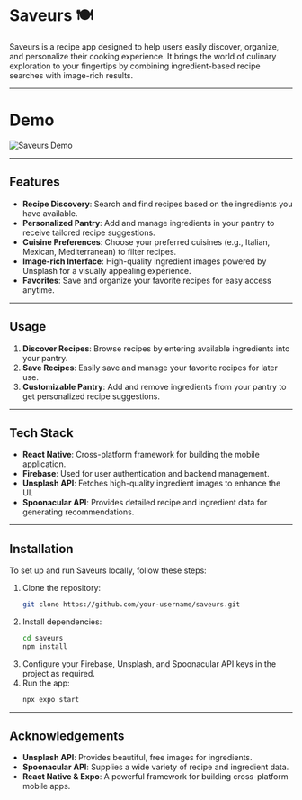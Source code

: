 # Saveurs 🍽️

Saveurs is a recipe app designed to help users easily discover, organize, and personalize their cooking experience. It brings the world of culinary exploration to your fingertips by combining ingredient-based recipe searches with image-rich results.

---

# Demo
![Saveurs Demo](other/demo.gif)

---

## Features

- **Recipe Discovery**: Search and find recipes based on the ingredients you have available.
- **Personalized Pantry**: Add and manage ingredients in your pantry to receive tailored recipe suggestions.
- **Cuisine Preferences**: Choose your preferred cuisines (e.g., Italian, Mexican, Mediterranean) to filter recipes.
- **Image-rich Interface**: High-quality ingredient images powered by Unsplash for a visually appealing experience.
- **Favorites**: Save and organize your favorite recipes for easy access anytime.

---

## Usage

1. **Discover Recipes**: Browse recipes by entering available ingredients into your pantry.
2. **Save Recipes**: Easily save and manage your favorite recipes for later use.
3. **Customizable Pantry**: Add and remove ingredients from your pantry to get personalized recipe suggestions.

---

## Tech Stack

- **React Native**: Cross-platform framework for building the mobile application.
- **Firebase**: Used for user authentication and backend management.
- **Unsplash API**: Fetches high-quality ingredient images to enhance the UI.
- **Spoonacular API**: Provides detailed recipe and ingredient data for generating recommendations.

---

## Installation

To set up and run Saveurs locally, follow these steps:

1. Clone the repository:
   ```bash
   git clone https://github.com/your-username/saveurs.git
   ```
2. Install dependencies:
   ```bash
   cd saveurs
   npm install
   ```
4. Configure your Firebase, Unsplash, and Spoonacular API keys in the project as required.
5. Run the app:
   ```bash
   npx expo start
   ```

---

## Acknowledgements
- **Unsplash API**: Provides beautiful, free images for ingredients.
- **Spoonacular API**: Supplies a wide variety of recipe and ingredient data.
- **React Native & Expo**: A powerful framework for building cross-platform mobile apps.



